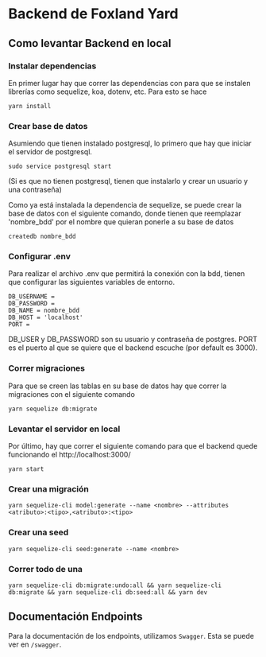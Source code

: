 # Backend de Foxland Yard

## Como levantar Backend en local

### Instalar dependencias

En primer lugar hay que correr las dependencias con para que se instalen librerías como sequelize, koa, dotenv, etc. Para esto se hace
```
yarn install
```
### Crear base de datos

Asumiendo que tienen instalado postgresql, lo primero que hay que iniciar el servidor de postgresql. 
```
sudo service postgresql start
```
(Si es que no tienen postgresql, tienen que instalarlo y crear un usuario y una contraseña)

Como ya está instalada la dependencia de sequelize, se puede crear la base de datos con el siguiente comando, donde tienen que reemplazar 'nombre_bdd' por el nombre que quieran ponerle a su base de datos 
```
createdb nombre_bdd
```
### Configurar .env
Para realizar el archivo .env que permitirá la conexión con la bdd, tienen que configurar las siguientes variables de entorno.

```
DB_USERNAME = 
DB_PASSWORD = 
DB_NAME = nombre_bdd
DB_HOST = 'localhost'
PORT =
```
DB_USER y DB_PASSWORD son su usuario y contraseña de postgres. PORT es el puerto al que se quiere que el backend escuche (por default es 3000).

### Correr migraciones
Para que se creen las tablas en su base de datos hay que correr la migraciones con el siguiente comando
```
yarn sequelize db:migrate
```
### Levantar el servidor en local
Por último, hay que correr el siguiente comando para que el backend quede funcionando el http://localhost:3000/
```
yarn start 
```

### Crear una migración
```
yarn sequelize-cli model:generate --name <nombre> --attributes <atributo>:<tipo>,<atributo>:<tipo>
```
### Crear una seed
```
yarn sequelize-cli seed:generate --name <nombre>
```
### Correr todo de una
```
yarn sequelize-cli db:migrate:undo:all && yarn sequelize-cli db:migrate && yarn sequelize-cli db:seed:all && yarn dev
```

## Documentación Endpoints

Para la documentación de los endpoints, utilizamos `Swagger`. Esta se puede ver en `/swagger`.
